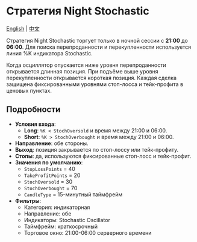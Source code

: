 # Стратегия Night Stochastic
[English](README.md) | [中文](README_cn.md)

Стратегия Night Stochastic торгует только в ночной сессии с **21:00** до **06:00**. Для поиска перепроданности и перекупленности используется линия %K индикатора Stochastic.

Когда осциллятор опускается ниже уровня перепроданности открывается длинная позиция. При подъёме выше уровня перекупленности открывается короткая позиция. Каждая сделка защищена фиксированными уровнями стоп-лосса и тейк-профита в ценовых пунктах.

## Подробности

- **Условия входа**:
  - **Long**: `%K < StochOversold` и время между 21:00 и 06:00.
  - **Short**: `%K > StochOverbought` и время между 21:00 и 06:00.
- **Направление**: обе стороны.
- **Выход**: позиция закрывается по стоп-лоссу или тейк-профиту.
- **Стопы**: да, используются фиксированные стоп-лосс и тейк-профит.
- **Значения по умолчанию**:
  - `StopLossPoints` = 40
  - `TakeProfitPoints` = 20
  - `StochOversold` = 30
  - `StochOverbought` = 70
  - `CandleType` = 15-минутный таймфрейм
- **Фильтры**:
  - Категория: индикаторная
  - Направление: обе
  - Индикаторы: Stochastic Oscillator
  - Таймфрейм: краткосрочный
  - Торговое окно: 21:00-06:00 серверного времени
